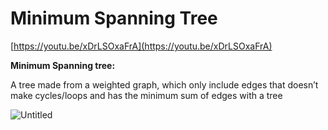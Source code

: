 # Minimum Spanning Tree

[https://youtu.be/xDrLSOxaFrA](https://youtu.be/xDrLSOxaFrA)

**Minimum Spanning tree:**

A tree made from a weighted graph, which only include edges that doesn’t make cycles/loops and has the minimum sum of edges with a tree

![Untitled](Minimum%20Spanning%20Tree%207cfc0b2b808e494cb3c7cce6c35d8c90/Untitled.png)